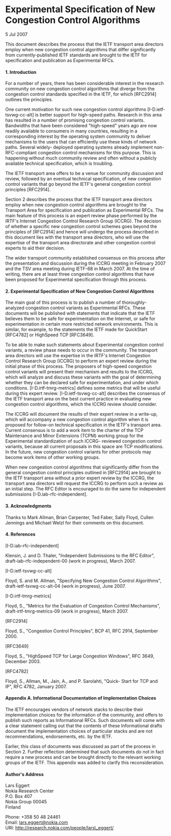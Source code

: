 Experimental Specification of New Congestion Control Algorithms
===============================================================

5 Jul 2007

This document describes the process that the IETF transport area directors employ when new congestion control algorithms that differ significantly from currently-published IETF standards are brought to the IETF for specification and publication as Experimental RFCs.


#### 1. Introduction

For a number of years, there has been considerable interest in the research community on new congestion control algorithms that diverge from the congestion control standards specified in the IETF, for which [RFC2914] outlines the principles. 

One current motivation for such new congestion control algorithms [I-D.ietf-tsvwg-cc-alt] is better support for high-speed paths. Research in this area has resulted in a number of promising congestion control variants. Bandwidths that have been considered "high-speed" years ago are now readily available to consumers in many countries, resulting in a corresponding interest by the operating system community to deliver mechanisms to the users that can efficiently use these kinds of network paths. Several widely- deployed operating systems already implement non-RFC-compliant congestion control mechanisms for this purpose. This is happening without much community review and often without a publicly available technical specification, which is troubling. 

The IETF transport area offers to be a venue for community discussion and review, followed by an eventual technical specification, of new congestion control variants that go beyond the IETF's general congestion control principles [RFC2914]. 

Section 2 describes the process that the IETF transport area directors employ when new congestion control algorithms are brought to the Transport Area for specification and publication as Experimental RFCs. The main feature of this process is an expert review phase performed by the IRTF's Internet Congestion Control Research Group (ICCRG). The decision of whether a specific new congestion control schemes goes beyond the principles of [RFC2914] and hence will undergo the process described in this document lies with the transport area directors, who will use the expertise of the transport area directorate and other congestion control experts to aid their decision. 

The wider transport community established consensus on this process after the presentation and discussion during the ICCRG meeting in February 2007 and the TSV area meeting during IETF-68 in March 2007. At the time of writing, there are at least three congestion control algorithms that have been proposed for Experimental specification through this process. 


#### 2. Experimental Specification of New Congestion Control Algorithms

The main goal of this process is to publish a number of thoroughly- analyzed congestion control variants as Experimental RFCs. These documents will be published with statements that indicate that the IETF believes them to be safe for experimentation on the Internet, or safe for experimentation in certain more restricted network environments. This is similar, for example, to the statements the IETF made for QuickStart [RFC4782] or HighSpeed TCP [RFC3649]. 

To be able to make such statements about Experimental congestion control variants, a review phase needs to occur in the community. The transport area directors will use the expertise in the IRTF's Internet Congestion Control Research Group (ICCRG) to perform an expert review during the initial phase of this process. The proposers of high-speed congestion control variants will present their mechanism and results to the ICCRG, which will analyze and discuss these variants with the goal of determining whether they can be declared safe for experimentation, and under which conditions. [I-D.irtf-tmrg-metrics] defines some metrics that will be useful during this expert review. [I-D.ietf-tsvwg-cc-alt] describes the consensus of the IETF transport area on the best current practice in evaluating new congestion control algorithms, which the ICCRG review should consider. 

The ICCRG will document the results of their expert review in a write-up, which will accompany a new congestion control algorithm when it is proposed for follow-on technical specification in the IETF's transport area. Current consensus is to add a work item to the charter of the TCP Maintenance and Minor Extensions (TCPM) working group for the Experimental standardization of such ICCRG- reviewed congestion control variants, because all current proposals in this space are TCP modifications. In the future, new congestion control variants for other protocols may become work items of other working groups. 

When new congestion control algorithms that significantly differ from the general congestion control principles outlined in [RFC2914] are brought to the IETF transport area without a prior expert review by the ICCRG, the transport area directors will request the ICCRG to perform such a review as an initial step. The RFC Editor is encouraged to do the same for independent submissions [I-D.iab-rfc-independent]. 


#### 3. Acknowledgments

Thanks to Mark Allman, Brian Carpenter, Ted Faber, Sally Floyd, Cullen Jennings and Michael Welzl for their comments on this document. 


#### 4. References

[I-D.iab-rfc-independent]

Klensin, J. and D. Thaler, "Independent Submissions to the RFC Editor", draft-iab-rfc-independent-00 (work in progress), March 2007.

[I-D.ietf-tsvwg-cc-alt]

Floyd, S. and M. Allman, "Specifying New Congestion Control Algorithms", draft-ietf-tsvwg-cc-alt-04 (work in progress), June 2007. 

[I-D.irtf-tmrg-metrics]

Floyd, S., "Metrics for the Evaluation of Congestion Control Mechanisms", draft-irtf-tmrg-metrics-09 (work in progress), March 2007. 

[RFC2914] 

Floyd, S., "Congestion Control Principles", BCP 41, RFC 2914, September 2000. 

[RFC3649] 

Floyd, S., "HighSpeed TCP for Large Congestion Windows", RFC 3649, December 2003. 

[RFC4782] 

Floyd, S., Allman, M., Jain, A., and P. Sarolahti, "Quick- Start for TCP and IP", RFC 4782, January 2007. 


#### Appendix A. Informational Documentation of Implementation Choices

The IETF encourages vendors of network stacks to describe their implementation choices for the information of the community, and offers to publish such reports as Informational RFCs. Such documents will come with a clear statement calling out that the contents of these Informational drafts document the implementation choices of particular stacks and are not recommendations, endorsements, etc. by the IETF. 

Earlier, this class of documents was discussed as part of the process in Section 2. Further reflection determined that such documents do not in fact require a new process and can be brought directly to the relevant working groups of the IETF. This appendix was added to clarify this reconsideration. 


#### Author's Address

Lars Eggert  
Nokia Research Center  
P.O. Box 407  
Nokia Group 00045  
Finland

Phone: +358 50 48 24461  
Email: lars.eggert@nokia.com  
URI: http://research.nokia.com/people/lars\_eggert/

  
